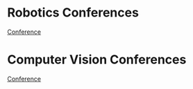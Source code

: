 # Robotics Conferences

[Conference](https://github.com/18r441m/afrl-data/blob/research/resources/conferences/conferences.png?raw=true)

# Computer Vision Conferences

[Conference](https://github.com/18r441m/afrl-data/blob/research/resources/conferences/conferences2.png?raw=true)